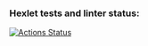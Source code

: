 ### Hexlet tests and linter status:
[![Actions Status](https://github.com/sillyevening/frontend-project-44/actions/workflows/hexlet-check.yml/badge.svg)](https://github.com/sillyevening/frontend-project-44/actions)
